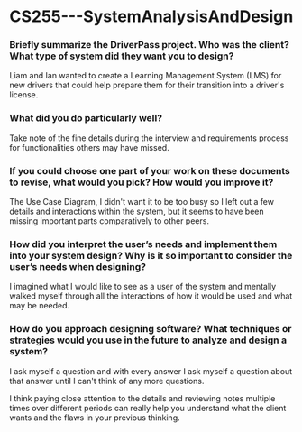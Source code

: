 # CS255---SystemAnalysisAndDesign

### Briefly summarize the DriverPass project. Who was the client? What type of system did they want you to design?

Liam and Ian wanted to create a Learning Management System (LMS) for new drivers that could help prepare them for their transition into a driver's license.

### What did you do particularly well?

Take note of the fine details during the interview and requirements process for functionalities others may have missed.

### If you could choose one part of your work on these documents to revise, what would you pick? How would you improve it?

The Use Case Diagram, I didn't want it to be too busy so I left out a few details and interactions within the system, but it seems to have been missing important parts comparatively to other peers.

### How did you interpret the user’s needs and implement them into your system design? Why is it so important to consider the user’s needs when designing?

I imagined what I would like to see as a user of the system and mentally walked myself through all the interactions of how it would be used and what may be needed.

### How do you approach designing software? What techniques or strategies would you use in the future to analyze and design a system?

I ask myself a question and with every answer I ask myself a question about that answer until I can't think of any more questions.

I think paying close attention to the details and reviewing notes multiple times over different periods can really help you understand what the client wants and the flaws in your previous thinking.
